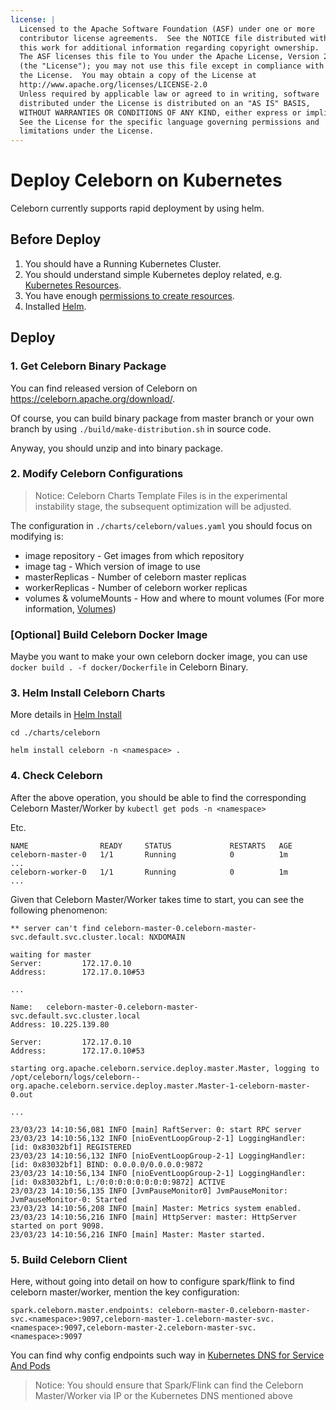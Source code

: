 ```yaml
---
license: |
  Licensed to the Apache Software Foundation (ASF) under one or more
  contributor license agreements.  See the NOTICE file distributed with
  this work for additional information regarding copyright ownership.
  The ASF licenses this file to You under the Apache License, Version 2.0
  (the "License"); you may not use this file except in compliance with
  the License.  You may obtain a copy of the License at
  http://www.apache.org/licenses/LICENSE-2.0
  Unless required by applicable law or agreed to in writing, software
  distributed under the License is distributed on an "AS IS" BASIS,
  WITHOUT WARRANTIES OR CONDITIONS OF ANY KIND, either express or implied.
  See the License for the specific language governing permissions and
  limitations under the License.
---
```


# Deploy Celeborn on Kubernetes

Celeborn currently supports rapid deployment by using helm.

## Before Deploy

1. You should have a Running Kubernetes Cluster.
2. You should understand simple Kubernetes deploy related,
   e.g. [Kubernetes Resources](https://kubernetes.io/docs/concepts/configuration/manage-resources-containers/).
3. You have
   enough [permissions to create resources](https://kubernetes.io/docs/concepts/configuration/organize-cluster-access-kubeconfig/).
4. Installed [Helm](https://helm.sh/docs/intro/install/).

## Deploy

### 1. Get Celeborn Binary Package

You can find released version of Celeborn on https://celeborn.apache.org/download/.

Of course, you can build binary package from master branch or your own branch by using `./build/make-distribution.sh` in
source code.

Anyway, you should unzip and into binary package.

### 2. Modify Celeborn Configurations

> Notice: Celeborn Charts Template Files is in the experimental instability stage, the subsequent optimization will be
> adjusted.

The configuration in `./charts/celeborn/values.yaml` you should focus on modifying is:

* image repository - Get images from which repository
* image tag - Which version of image to use
* masterReplicas - Number of celeborn master replicas
* workerReplicas - Number of celeborn worker replicas
* volumes & volumeMounts - How and where to mount volumes
(For more information, [Volumes](https://kubernetes.io/docs/concepts/storage/volumes))

### [Optional] Build Celeborn Docker Image

Maybe you want to make your own celeborn docker image, you can use `docker build . -f docker/Dockerfile` in Celeborn
Binary.

### 3. Helm Install Celeborn Charts

More details in [Helm Install](https://helm.sh/docs/helm/helm_install/)

```
cd ./charts/celeborn

helm install celeborn -n <namespace> .
```

### 4. Check Celeborn

After the above operation, you should be able to find the corresponding Celeborn Master/Worker
by `kubectl get pods -n <namespace>`

Etc.

```
NAME                READY     STATUS             RESTARTS   AGE
celeborn-master-0   1/1       Running            0          1m
...
celeborn-worker-0   1/1       Running            0          1m
...
```

Given that Celeborn Master/Worker takes time to start, you can see the following phenomenon:

```
** server can't find celeborn-master-0.celeborn-master-svc.default.svc.cluster.local: NXDOMAIN

waiting for master
Server:         172.17.0.10
Address:        172.17.0.10#53

...

Name:   celeborn-master-0.celeborn-master-svc.default.svc.cluster.local
Address: 10.225.139.80

Server:         172.17.0.10
Address:        172.17.0.10#53

starting org.apache.celeborn.service.deploy.master.Master, logging to /opt/celeborn/logs/celeborn--org.apache.celeborn.service.deploy.master.Master-1-celeborn-master-0.out

...

23/03/23 14:10:56,081 INFO [main] RaftServer: 0: start RPC server
23/03/23 14:10:56,132 INFO [nioEventLoopGroup-2-1] LoggingHandler: [id: 0x83032bf1] REGISTERED
23/03/23 14:10:56,132 INFO [nioEventLoopGroup-2-1] LoggingHandler: [id: 0x83032bf1] BIND: 0.0.0.0/0.0.0.0:9872
23/03/23 14:10:56,134 INFO [nioEventLoopGroup-2-1] LoggingHandler: [id: 0x83032bf1, L:/0:0:0:0:0:0:0:0:9872] ACTIVE
23/03/23 14:10:56,135 INFO [JvmPauseMonitor0] JvmPauseMonitor: JvmPauseMonitor-0: Started
23/03/23 14:10:56,208 INFO [main] Master: Metrics system enabled.
23/03/23 14:10:56,216 INFO [main] HttpServer: master: HttpServer started on port 9098.
23/03/23 14:10:56,216 INFO [main] Master: Master started.
```

### 5. Build Celeborn Client

Here, without going into detail on how to configure spark/flink to find celeborn master/worker, mention the key
configuration:

```
spark.celeborn.master.endpoints: celeborn-master-0.celeborn-master-svc.<namespace>:9097,celeborn-master-1.celeborn-master-svc.<namespace>:9097,celeborn-master-2.celeborn-master-svc.<namespace>:9097
```

You can find why config endpoints such way
in [Kubernetes DNS for Service And Pods](https://kubernetes.io/docs/concepts/services-networking/dns-pod-service/)

> Notice: You should ensure that Spark/Flink can find the Celeborn Master/Worker via IP or the Kubernetes DNS mentioned
> above
